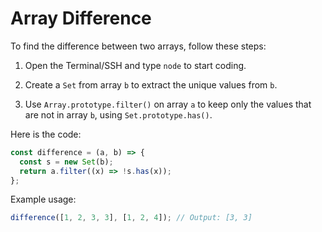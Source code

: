 # Array Difference

To find the difference between two arrays, follow these steps:

1. Open the Terminal/SSH and type `node` to start coding.

2. Create a `Set` from array `b` to extract the unique values from `b`.

3. Use `Array.prototype.filter()` on array `a` to keep only the values that are not in array `b`, using `Set.prototype.has()`.

Here is the code:

```js
const difference = (a, b) => {
  const s = new Set(b);
  return a.filter((x) => !s.has(x));
};
```

Example usage:

```js
difference([1, 2, 3, 3], [1, 2, 4]); // Output: [3, 3]
```
